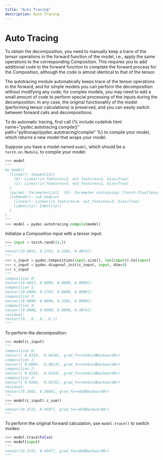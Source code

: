 ```yaml
---
title: "Auto Tracing"
description: Auto Tracing
---
```

# Auto Tracing

To obtain the decomposition, you need to manually keep a trace of the tensor operations in the forward function of the model, i.e., apply the same operations to the corresponding Composition. This requires you to add additional code to the forward function to complete the forward process for the Composition, although the code is almost identical to that of the tensor.

The autotracing module automatically keeps trace of the tensor operations in the forward, and for simple models you can perform the decomposition without modifying any code; for complex models, you may need to add a small amount of code to perform special processing of the inputs during the decomposition. In any case, the original functionality of the model (performing tensor calculations) is preserved, and you can easily switch between forward calls and decompositions.

To do automatic tracing, first call {% include codelink.html name="pydec.autotracing.compile()" path="pythonapi/pydec.autotracing/compile" %} to compile your model, which returns a new model that wraps your model.

Suppose you have a model named `model`, which should be a `torch.nn.Module`, to compile your model:
```python
>>> model
"""
my_model(
  (linear): Sequential(
    (0): Linear(in_features=3, out_features=3, bias=True)
    (1): Linear(in_features=3, out_features=2, bias=True)
  )
  (param): ParameterList(  (0): Parameter containing: [torch.FloatTensor of size 2])
  (submodel): sub_module(
    (linear): Linear(in_features=4, out_features=3, bias=True)
    (identity): Identity()
  )
)
"""
>>> model = pydec.autotracing.compile(model)
```

Initialize a Composition input with a tensor input:
```python
>>> input = torch.rand((4,))
"""
tensor([0.6853, 0.1793, 0.2301, 0.4074])
"""
>>> c_input = pydec.Composition(input.size(), len(input)).to(input)
>>> c_input = pydec.diagonal_init(c_input, input, dim=0)
>>> c_input
"""
composition 0:
tensor([0.6853, 0.0000, 0.0000, 0.0000])
composition 1:
tensor([0.0000, 0.1793, 0.0000, 0.0000])
composition 2:
tensor([0.0000, 0.0000, 0.2301, 0.0000])
composition 3:
tensor([0.0000, 0.0000, 0.0000, 0.4074])
residual:
tensor([0., 0., 0., 0.])
"""
```

To perform the decomposition:
```python
>>> model(c_input)
"""
composition 0:
tensor([ 0.0310, -0.0436], grad_fn=<UnbindBackward0>)
composition 1:
tensor([ 0.0009, -0.0013], grad_fn=<UnbindBackward0>)
composition 2:
tensor([ 0.0236, -0.0334], grad_fn=<UnbindBackward0>)
composition 3:
tensor([ 0.0266, -0.0376], grad_fn=<UnbindBackward0>)
residual:
tensor([0.2902, 0.5666], grad_fn=<AddBackward0>)
"""
>>> model(c_input).c_sum()
"""
tensor([0.3722, 0.4507], grad_fn=<AddBackward0>)
"""
```

To perform the original forward calculation, use `model.trace()` to switch modes:
```python
>>> model.trace(False)
>>> model(input)
"""
tensor([0.3722, 0.4507], grad_fn=<AddBackward0>)
"""
```